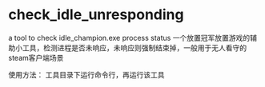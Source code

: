 # check_idle_unresponding
a tool to check idle_champion.exe process status
一个放置冠军放置游戏的辅助小工具，检测进程是否未响应，未响应则强制结束掉，一般用于无人看守的steam客户端场景

使用方法：
工具目录下运行命令行，再运行该工具
